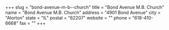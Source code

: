 +++
slug = "bond-avenue-m-b--church"
title = "Bond Avenue M.B. Church"
name = "Bond Avenue M.B. Church"
address = "4901 Bond Avenue"
city = "Alorton"
state = "IL"
postal = "62207"
website = ""
phone = "618-410-6668"
fax = ""
+++
